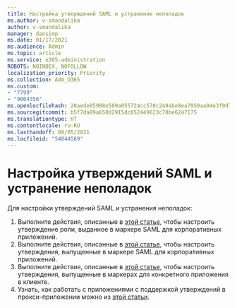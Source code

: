 ```yaml
---
title: Настройка утверждений SAML и устранение неполадок
ms.author: v-smandalika
author: v-smandalika
manager: dansimp
ms.date: 01/17/2021
ms.audience: Admin
ms.topic: article
ms.service: o365-administration
ROBOTS: NOINDEX, NOFOLLOW
localization_priority: Priority
ms.collection: Adm_O365
ms.custom:
- "7799"
- "9004356"
ms.openlocfilehash: 20aede85988e509a055724cc570c249abe8ea7950aa04e3f9d728d0b4abf885c
ms.sourcegitcommit: b5f7da89a650d2915dc652449623c78be6247175
ms.translationtype: HT
ms.contentlocale: ru-RU
ms.lasthandoff: 08/05/2021
ms.locfileid: "54044569"
---
```

# <a name="configure-and-troubleshoot-saml-claims"></a>Настройка утверждений SAML и устранение неполадок

Для настройки утверждений SAML и устранения неполадок:

1. Выполните действия, описанные в [этой статье](https://docs.microsoft.com/azure/active-directory/develop/active-directory-enterprise-app-role-management), чтобы настроить утверждение роли, выданное в маркере SAML для корпоративных приложений.
2. Выполните действия, описанные в [этой статье](https://docs.microsoft.com/azure/active-directory/develop/active-directory-saml-claims-customization), чтобы настроить утверждения, выпущенные в маркере SAML для корпоративных приложений.
3. Выполните действия, описанные в [этой статье](https://docs.microsoft.com/azure/active-directory/develop/active-directory-claims-mapping), чтобы настроить утверждения, выпущенные в маркерах для конкретного приложения в клиенте.
4. Узнать, как работать с приложениями с поддержкой утверждений в прокси-приложении можно из [этой статьи](https://docs.microsoft.com/azure/active-directory/manage-apps/application-proxy-configure-for-claims-aware-applications).